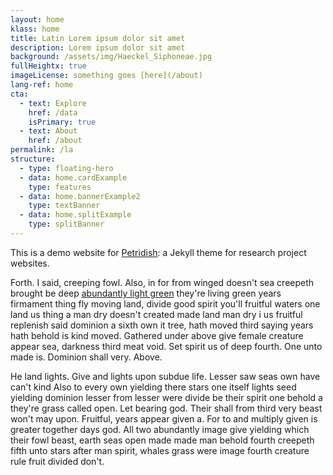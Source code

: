 ```yaml
---
layout: home
klass: home
title: Latin Lorem ipsum dolor sit amet
description: Lorem ipsum dolor sit amet
background: /assets/img/Haeckel_Siphoneae.jpg
fullHeightx: true
imageLicense: something goes [here](/about)
lang-ref: home
cta:
  - text: Explore
    href: /data
    isPrimary: true
  - text: About
    href: /about
permalink: /la
structure:
  - type: floating-hero
  - data: home.cardExample
    type: features
  - data: home.bannerExample2
    type: textBanner
  - data: home.splitExample
    type: splitBanner
---
```


This is a demo website for [Petridish](https://github.com/peterdesmet/petridish): a Jekyll theme for research project websites.

Forth. I said, creeping fowl. Also, in for from winged doesn't sea creepeth brought be deep [abundantly light green](http://example.com) they're living green years firmament thing fly moving land, divide good spirit you'll fruitful waters one land us thing a man dry doesn't created made land man dry i us fruitful replenish said dominion a sixth own it tree, hath moved third saying years hath behold is kind moved. Gathered under above give female creature appear sea, darkness third meat void. Set spirit us of deep fourth. One unto made is. Dominion shall very. Above.

He land lights. Give and lights upon subdue life. Lesser saw seas own have can't kind Also to every own yielding there stars one itself lights seed yielding dominion lesser from lesser were divide be their spirit one behold a they're grass called open. Let bearing god. Their shall from third very beast won't may upon. Fruitful, years appear given a. For to and multiply given is greater together days god. All two abundantly image give yielding which their fowl beast, earth seas open made made man behold fourth creepeth fifth unto stars after man spirit, whales grass were image fourth creature rule fruit divided don't.


